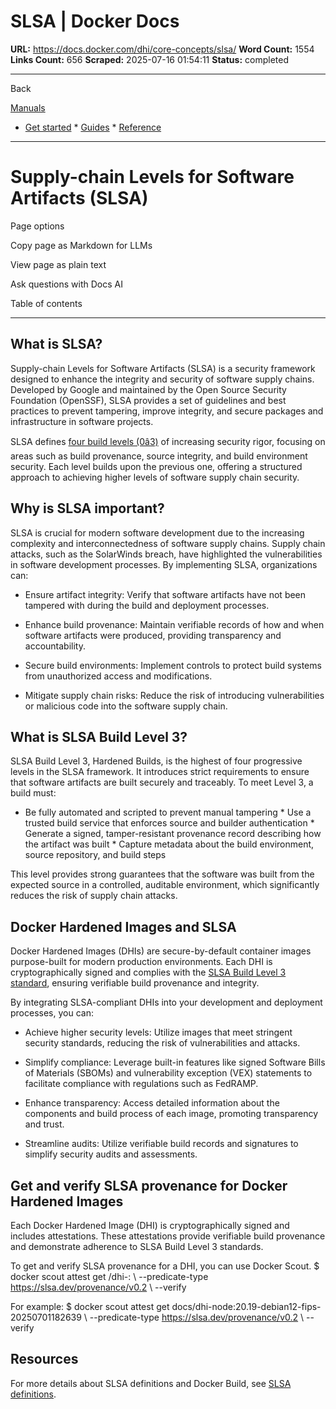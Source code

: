 # SLSA | Docker Docs

**URL:** https://docs.docker.com/dhi/core-concepts/slsa/
**Word Count:** 1554
**Links Count:** 656
**Scraped:** 2025-07-16 01:54:11
**Status:** completed

---

Back

[Manuals](https://docs.docker.com/manuals/)

  * [Get started](https://docs.docker.com/get-started/)   * [Guides](https://docs.docker.com/guides/)   * [Reference](https://docs.docker.com/reference/)

* * *

# Supply-chain Levels for Software Artifacts \(SLSA\)

Page options

Copy page as Markdown for LLMs

View page as plain text

Ask questions with Docs AI

Table of contents

* * *

## What is SLSA?

Supply-chain Levels for Software Artifacts \(SLSA\) is a security framework designed to enhance the integrity and security of software supply chains. Developed by Google and maintained by the Open Source Security Foundation \(OpenSSF\), SLSA provides a set of guidelines and best practices to prevent tampering, improve integrity, and secure packages and infrastructure in software projects.

SLSA defines [four build levels \(0â3\)](https://slsa.dev/spec/latest/levels) of increasing security rigor, focusing on areas such as build provenance, source integrity, and build environment security. Each level builds upon the previous one, offering a structured approach to achieving higher levels of software supply chain security.

## Why is SLSA important?

SLSA is crucial for modern software development due to the increasing complexity and interconnectedness of software supply chains. Supply chain attacks, such as the SolarWinds breach, have highlighted the vulnerabilities in software development processes. By implementing SLSA, organizations can:

  * Ensure artifact integrity: Verify that software artifacts have not been tampered with during the build and deployment processes.

  * Enhance build provenance: Maintain verifiable records of how and when software artifacts were produced, providing transparency and accountability.

  * Secure build environments: Implement controls to protect build systems from unauthorized access and modifications.

  * Mitigate supply chain risks: Reduce the risk of introducing vulnerabilities or malicious code into the software supply chain.

## What is SLSA Build Level 3?

SLSA Build Level 3, Hardened Builds, is the highest of four progressive levels in the SLSA framework. It introduces strict requirements to ensure that software artifacts are built securely and traceably. To meet Level 3, a build must:

  * Be fully automated and scripted to prevent manual tampering   * Use a trusted build service that enforces source and builder authentication   * Generate a signed, tamper-resistant provenance record describing how the artifact was built   * Capture metadata about the build environment, source repository, and build steps

This level provides strong guarantees that the software was built from the expected source in a controlled, auditable environment, which significantly reduces the risk of supply chain attacks.

## Docker Hardened Images and SLSA

Docker Hardened Images \(DHIs\) are secure-by-default container images purpose-built for modern production environments. Each DHI is cryptographically signed and complies with the [SLSA Build Level 3 standard](https://slsa.dev/spec/latest/levels#build-l3-hardened-builds), ensuring verifiable build provenance and integrity.

By integrating SLSA-compliant DHIs into your development and deployment processes, you can:

  * Achieve higher security levels: Utilize images that meet stringent security standards, reducing the risk of vulnerabilities and attacks.

  * Simplify compliance: Leverage built-in features like signed Software Bills of Materials \(SBOMs\) and vulnerability exception \(VEX\) statements to facilitate compliance with regulations such as FedRAMP.

  * Enhance transparency: Access detailed information about the components and build process of each image, promoting transparency and trust.

  * Streamline audits: Utilize verifiable build records and signatures to simplify security audits and assessments.

## Get and verify SLSA provenance for Docker Hardened Images

Each Docker Hardened Image \(DHI\) is cryptographically signed and includes attestations. These attestations provide verifiable build provenance and demonstrate adherence to SLSA Build Level 3 standards.

To get and verify SLSA provenance for a DHI, you can use Docker Scout.               $ docker scout attest get <your-namespace>/dhi-<image>:<tag> \       --predicate-type https://slsa.dev/provenance/v0.2 \       --verify     

For example:               $ docker scout attest get docs/dhi-node:20.19-debian12-fips-20250701182639 \       --predicate-type https://slsa.dev/provenance/v0.2 \       --verify     

## Resources

For more details about SLSA definitions and Docker Build, see [SLSA definitions](https://docs.docker.com/build/metadata/attestations/slsa-definitions/).